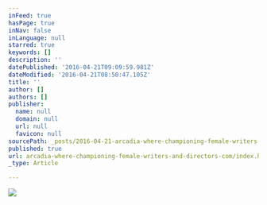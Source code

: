 ```yaml
---
inFeed: true
hasPage: true
inNav: false
inLanguage: null
starred: true
keywords: []
description: ''
datePublished: '2016-04-21T09:09:59.981Z'
dateModified: '2016-04-21T08:50:47.105Z'
title: ''
author: []
authors: []
publisher:
  name: null
  domain: null
  url: null
  favicon: null
sourcePath: _posts/2016-04-21-arcadia-where-championing-female-writers-and-directors-com.md
published: true
url: arcadia-where-championing-female-writers-and-directors-com/index.html
_type: Article

---
```

![](https://the-grid-user-content.s3-us-west-2.amazonaws.com/bdbac988-e2a8-469a-81cc-40f4433c2617.png)